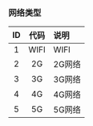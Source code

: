 ### 网络类型

| ID| 代码|说明|
|:------:|:------:|:----|
| 1 | WIFI | WIFI|
| 2 | 2G   | 2G网络|
| 3 | 3G | 3G网络|
| 4 | 4G | 4G网络|
| 5 | 5G | 5G网络|
